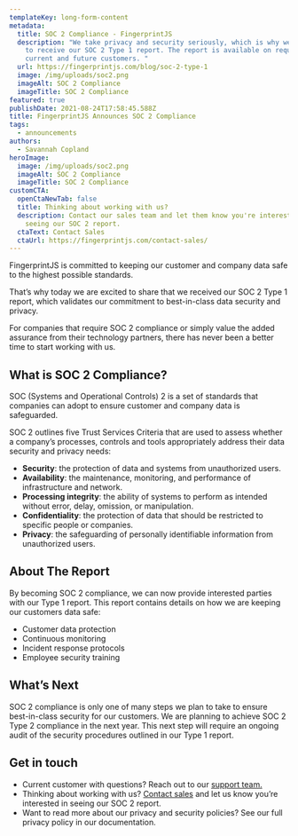 ```yaml
---
templateKey: long-form-content
metadata:
  title: SOC 2 Compliance - FingerprintJS
  description: "We take privacy and security seriously, which is why we are proud
    to receive our SOC 2 Type 1 report. The report is available on request to
    current and future customers. "
  url: https://fingerprintjs.com/blog/soc-2-type-1
  image: /img/uploads/soc2.png
  imageAlt: SOC 2 Compliance
  imageTitle: SOC 2 Compliance
featured: true
publishDate: 2021-08-24T17:58:45.588Z
title: FingerprintJS Announces SOC 2 Compliance
tags:
  - announcements
authors:
  - Savannah Copland
heroImage:
  image: /img/uploads/soc2.png
  imageAlt: SOC 2 Compliance
  imageTitle: SOC 2 Compliance
customCTA:
  openCtaNewTab: false
  title: Thinking about working with us?
  description: Contact our sales team and let them know you're interested in
    seeing our SOC 2 report.
  ctaText: Contact Sales
  ctaUrl: https://fingerprintjs.com/contact-sales/
---
```

FingerprintJS is committed to keeping our customer and company data safe to the highest possible standards.

That’s why today we are excited to share that we received our SOC 2 Type 1 report, which validates our commitment to best-in-class data security and privacy.

For companies that require SOC 2 compliance or simply value the added assurance from their technology partners, there has never been a better time to start working with us.

## What is SOC 2 Compliance?

SOC (Systems and Operational Controls) 2 is a set of standards that companies can adopt to ensure customer and company data is safeguarded. 

SOC 2 outlines five Trust Services Criteria that are used to assess whether a company’s processes, controls and tools appropriately address their data security and privacy needs:

* **Security**: the protection of data and systems from unauthorized users.
* **Availability**: the maintenance, monitoring, and performance of infrastructure and network.
* **Processing integrity**: the ability of systems to perform as intended without error, delay, omission, or manipulation. 
* **Confidentiality**: the protection of data that should be restricted to specific people or companies.
* **Privacy**: the safeguarding of personally identifiable information from unauthorized users.

## About The Report

By becoming SOC 2 compliance, we can now provide interested parties with our Type 1 report. This report contains details on how we are keeping our customers data safe:

* Customer data protection
* Continuous monitoring
* Incident response protocols
* Employee security training

## What’s Next

SOC 2 compliance is only one of many steps we plan to take to ensure best-in-class security for our customers. We are planning to achieve SOC 2 Type 2 compliance in the next year. This next step will require an ongoing audit of the security procedures outlined in our Type 1 report. 

## Get in touch

* Current customer with questions? Reach out to our [support team.](mailto:support@fingerprintjs.com) 
* Thinking about working with us? [Contact sales](https://fingerprintjs.com/contact-sales/) and let us know you’re interested in seeing our SOC 2 report.
* Want to read more about our privacy and security policies? See our full privacy policy in our documentation.